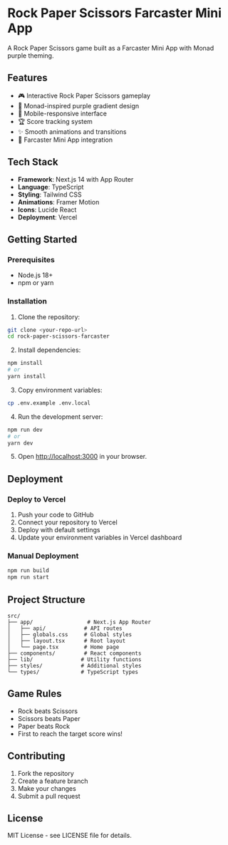 # Rock Paper Scissors Farcaster Mini App

A Rock Paper Scissors game built as a Farcaster Mini App with Monad purple theming.

## Features

- 🎮 Interactive Rock Paper Scissors gameplay
- 🎨 Monad-inspired purple gradient design
- 📱 Mobile-responsive interface
- 🏆 Score tracking system
- ✨ Smooth animations and transitions
- 🔗 Farcaster Mini App integration

## Tech Stack

- **Framework**: Next.js 14 with App Router
- **Language**: TypeScript
- **Styling**: Tailwind CSS
- **Animations**: Framer Motion
- **Icons**: Lucide React
- **Deployment**: Vercel

## Getting Started

### Prerequisites

- Node.js 18+ 
- npm or yarn

### Installation

1. Clone the repository:
```bash
git clone <your-repo-url>
cd rock-paper-scissors-farcaster
```

2. Install dependencies:
```bash
npm install
# or
yarn install
```

3. Copy environment variables:
```bash
cp .env.example .env.local
```

4. Run the development server:
```bash
npm run dev
# or
yarn dev
```

5. Open [http://localhost:3000](http://localhost:3000) in your browser.

## Deployment

### Deploy to Vercel

1. Push your code to GitHub
2. Connect your repository to Vercel
3. Deploy with default settings
4. Update your environment variables in Vercel dashboard

### Manual Deployment

```bash
npm run build
npm run start
```

## Project Structure

```
src/
├── app/                 # Next.js App Router
│   ├── api/            # API routes
│   ├── globals.css     # Global styles
│   ├── layout.tsx      # Root layout
│   └── page.tsx        # Home page
├── components/         # React components
├── lib/               # Utility functions
├── styles/            # Additional styles
└── types/             # TypeScript types
```

## Game Rules

- Rock beats Scissors
- Scissors beats Paper  
- Paper beats Rock
- First to reach the target score wins!

## Contributing

1. Fork the repository
2. Create a feature branch
3. Make your changes
4. Submit a pull request

## License

MIT License - see LICENSE file for details.
